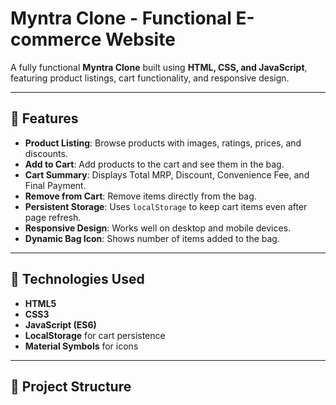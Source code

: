 # Myntra Clone - Functional E-commerce Website

A fully functional **Myntra Clone** built using **HTML, CSS, and JavaScript**, featuring product listings, cart functionality, and responsive design.

---

## 🔹 Features

- **Product Listing**: Browse products with images, ratings, prices, and discounts.
- **Add to Cart**: Add products to the cart and see them in the bag.
- **Cart Summary**: Displays Total MRP, Discount, Convenience Fee, and Final Payment.
- **Remove from Cart**: Remove items directly from the bag.
- **Persistent Storage**: Uses `localStorage` to keep cart items even after page refresh.
- **Responsive Design**: Works well on desktop and mobile devices.
- **Dynamic Bag Icon**: Shows number of items added to the bag.

---

## 🔹 Technologies Used

- **HTML5**
- **CSS3**
- **JavaScript (ES6)**
- **LocalStorage** for cart persistence
- **Material Symbols** for icons

---

## 🔹 Project Structure

